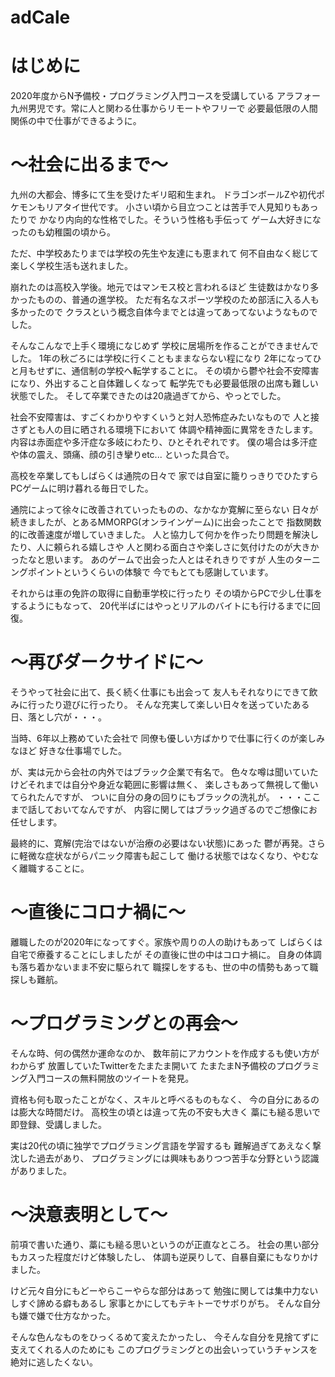 # adCale

<h1>はじめに</h1>
2020年度からN予備校・プログラミング入門コースを受講している
アラフォー九州男児です。常に人と関わる仕事からリモートやフリーで
必要最低限の人間関係の中で仕事ができるように。

<h1>～社会に出るまで～</h1>
九州の大都会、博多にて生を受けたギリ昭和生まれ。
ドラゴンボールZや初代ポケモンもリアタイ世代です。
小さい頃から目立つことは苦手で人見知りもあったりで
かなり内向的な性格でした。そういう性格も手伝って
ゲーム大好きになったのも幼稚園の頃から。

ただ、中学校あたりまでは学校の先生や友達にも恵まれて
何不自由なく総じて楽しく学校生活も送れました。

崩れたのは高校入学後。地元ではマンモス校と言われるほど
生徒数はかなり多かったものの、普通の進学校。
ただ有名なスポーツ学校のため部活に入る人も多かったので
クラスという概念自体今までとは違ってあってないようなものでした。

そんなこんなで上手く環境になじめず
学校に居場所を作ることができませんでした。
1年の秋ごろには学校に行くこともままならない程になり
2年になってひと月もせずに、通信制の学校へ転学することに。
その頃から鬱や社会不安障害になり、外出すること自体難しくなって
転学先でも必要最低限の出席も難しい状態でした。
そして卒業できたのは20歳過ぎてから、やっとでした。

社会不安障害は、すごくわかりやすくいうと対人恐怖症みたいなもので
人と接さずとも人の目に晒される環境下において
体調や精神面に異常をきたします。
内容は赤面症や多汗症な多岐にわたり、ひとそれぞれです。
僕の場合は多汗症や体の震え、頭痛、顔の引き攣りetc... といった具合で。

高校を卒業してもしばらくは通院の日々で
家では自室に籠りっきりでひたすらPCゲームに明け暮れる毎日でした。

通院によって徐々に改善されていったものの、なかなか寛解に至らない
日々が続きましたが、とあるMMORPG(オンラインゲーム)に出会ったことで
指数関数的に改善速度が増していきました。
人と協力して何かを作ったり問題を解決したり、人に頼られる嬉しさや
人と関わる面白さや楽しさに気付けたのが大きかったなと思います。
あのゲームで出会った人とはそれきりですが
人生のターニングポイントというくらいの体験で
今でもとても感謝しています。

それからは車の免許の取得に自動車学校に行ったり
その頃からPCで少し仕事をするようにもなって、
20代半ばにはやっとリアルのバイトにも行けるまでに回復。

<h1>～再びダークサイドに～</h1>
そうやって社会に出て、長く続く仕事にも出会って
友人もそれなりにできて飲みに行ったり遊びに行ったり。
そんな充実して楽しい日々を送っていたある日、落とし穴が・・・。

当時、6年以上務めていた会社で
同僚も優しい方ばかりで仕事に行くのが楽しみなほど
好きな仕事場でした。

が、実は元から会社の内外ではブラック企業で有名で。
色々な噂は聞いていたけどそれまでは自分や身近な範囲に影響は無く、
楽しさもあって無視して働いてられたんですが、
ついに自分の身の回りにもブラックの洗礼が。
・・・ここまで話しておいてなんですが、
内容に関してはブラック過ぎるのでご想像にお任せします。

最終的に、寛解(完治ではないが治療の必要はない状態)にあった
鬱が再発。さらに軽微な症状ながらパニック障害も起こして
働ける状態ではなくなり、やむなく離職することに。

<h1>～直後にコロナ禍に～</h1>
離職したのが2020年になってすぐ。家族や周りの人の助けもあって
しばらくは自宅で療養することにしましたが
その直後に世の中はコロナ禍に。
自身の体調も落ち着かないまま不安に駆られて
職探しをするも、世の中の情勢もあって職探しも難航。

<h1>～プログラミングとの再会～</h1>
そんな時、何の偶然か運命なのか、
数年前にアカウントを作成するも使い方がわからず
放置していたTwitterをたまたま開いて
たまたまN予備校のプログラミング入門コースの無料開放のツイートを発見。

資格も何も取ったことがなく、スキルと呼べるものもなく、
今の自分にあるのは膨大な時間だけ。
高校生の頃とは違って先の不安も大きく
藁にも縋る思いで即登録、受講しました。

実は20代の頃に独学でプログラミング言語を学習するも
難解過ぎてあえなく撃沈した過去があり、
プログラミングには興味もありつつ苦手な分野という認識がありました。

<h1>～決意表明として～</h1>
前項で書いた通り、藁にも縋る思いというのが正直なところ。
社会の黒い部分もカスった程度だけど体験したし、
体調も逆戻りして、自暴自棄にもなりかけました。

けど元々自分にもどーやらこーやらな部分はあって
勉強に関しては集中力ないしすぐ諦める癖もあるし
家事とかにしてもテキトーでサボりがち。
そんな自分も嫌で嫌で仕方なかった。

そんな色んなものをひっくるめて変えたかったし、
今そんな自分を見捨てずに支えてくれる人のためにも
このプログラミングとの出会いっていうチャンスを絶対に逃したくない。
